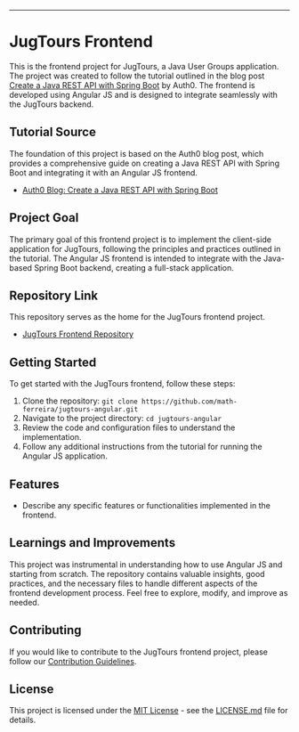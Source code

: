 ---

# JugTours Frontend

This is the frontend project for JugTours, a Java User Groups application. The project was created to follow the tutorial outlined in the blog post [Create a Java REST API with Spring Boot](https://auth0.com/blog/spring-boot-angular-crud/#Create-a-Java-REST-API-with-Spring-Boot) by Auth0. The frontend is developed using Angular JS and is designed to integrate seamlessly with the JugTours backend.

## Tutorial Source

The foundation of this project is based on the Auth0 blog post, which provides a comprehensive guide on creating a Java REST API with Spring Boot and integrating it with an Angular JS frontend.

- [Auth0 Blog: Create a Java REST API with Spring Boot](https://auth0.com/blog/spring-boot-angular-crud/#Create-a-Java-REST-API-with-Spring-Boot)

## Project Goal

The primary goal of this frontend project is to implement the client-side application for JugTours, following the principles and practices outlined in the tutorial. The Angular JS frontend is intended to integrate with the Java-based Spring Boot backend, creating a full-stack application.

## Repository Link

This repository serves as the home for the JugTours frontend project.

- [JugTours Frontend Repository](https://github.com/math-ferreira/jugtours-angular)

## Getting Started

To get started with the JugTours frontend, follow these steps:

1. Clone the repository: `git clone https://github.com/math-ferreira/jugtours-angular.git`
2. Navigate to the project directory: `cd jugtours-angular`
3. Review the code and configuration files to understand the implementation.
4. Follow any additional instructions from the tutorial for running the Angular JS application.

## Features

- Describe any specific features or functionalities implemented in the frontend.

## Learnings and Improvements

This project was instrumental in understanding how to use Angular JS and starting from scratch. The repository contains valuable insights, good practices, and the necessary files to handle different aspects of the frontend development process. Feel free to explore, modify, and improve as needed.

## Contributing

If you would like to contribute to the JugTours frontend project, please follow our [Contribution Guidelines](CONTRIBUTING.md).

## License

This project is licensed under the [MIT License](LICENSE.md) - see the [LICENSE.md](LICENSE.md) file for details.
